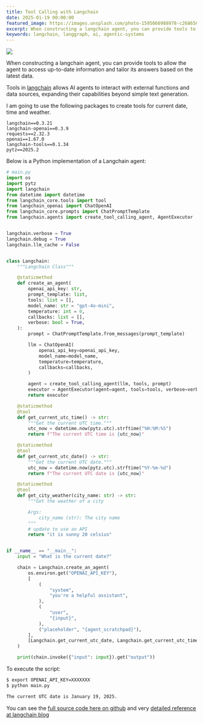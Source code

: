 ```yaml
---
title: Tool Calling with Langchain
date: 2025-01-19 00:00:00
featured_image: https://images.unsplash.com/photo-1595066988978-c2686505d56f?q=75&fm=jpg&w=1000&fit=max
excerpt: When constructing a langchain agent, you can provide tools to allow the agent to access up-to-date information and tailor its answers based on the latest data.
keywords: langchain, langgraph, ai, agentic-systems
---
```


![](https://images.unsplash.com/photo-1595066988978-c2686505d56f?q=75&fm=jpg&w=1000&fit=max)

When constructing a langchain agent, you can provide tools to allow the agent to access up-to-date information and tailor its answers based on the latest data.

Tools in [langchain](https://python.langchain.com/docs/tutorials/) allows AI agents to interact with external functions and data sources, expanding their capabilities beyond simple text generation.

I am going to use the following packages to create tools for current date, time and weather.

```
langchain==0.3.21
langchain-openai==0.3.9
requests==2.32.3
openai==1.67.0
langchain-tools==0.1.34
pytz==2025.2
```

Below is a Python implementation of a Langchain agent:

```python
# main.py
import os
import pytz
import langchain
from datetime import datetime
from langchain_core.tools import tool
from langchain_openai import ChatOpenAI
from langchain_core.prompts import ChatPromptTemplate
from langchain.agents import create_tool_calling_agent, AgentExecutor


langchain.verbose = True
langchain.debug = True
langchain.llm_cache = False


class Langchain:
    """Langchain Class"""

    @staticmethod
    def create_an_agent(
        openai_api_key: str,
        prompt_template: list,
        tools: list = [],
        model_name: str = "gpt-4o-mini",
        temperature: int = 0,
        callbacks: list = [],
        verbose: bool = True,
    ):
        prompt = ChatPromptTemplate.from_messages(prompt_template)

        llm = ChatOpenAI(
            openai_api_key=openai_api_key,
            model_name=model_name,
            temperature=temperature,
            callbacks=callbacks,
        )

        agent = create_tool_calling_agent(llm, tools, prompt)
        executor = AgentExecutor(agent=agent, tools=tools, verbose=verbose)
        return executor

    @staticmethod
    @tool
    def get_current_utc_time() -> str:
        """Get the current UTC time."""
        utc_now = datetime.now(pytz.utc).strftime("%H:%M:%S")
        return f"The current UTC time is {utc_now}"

    @staticmethod
    @tool
    def get_current_utc_date() -> str:
        """Get the current UTC date."""
        utc_now = datetime.now(pytz.utc).strftime("%Y-%m-%d")
        return f"The current UTC date is {utc_now}"

    @staticmethod
    @tool
    def get_city_weather(city_name: str) -> str:
        """Get the weather of a city

        Args:
            city_name (str): The city name
        """
        # update to use an API
        return "it is sunny 20 celsius"


if __name__ == "__main__":
    input = "What is the current date?"

    chain = Langchain.create_an_agent(
        os.environ.get("OPENAI_API_KEY"),
        [
            (
                "system",
                "you're a helpful assistant",
            ),
            (
                "user",
                "{input}",
            ),
            ("placeholder", "{agent_scratchpad}"),
        ],
        [Langchain.get_current_utc_date, Langchain.get_current_utc_time, Langchain.get_city_weather],
    )

    print(chain.invoke({"input": input}).get("output"))
```

To execute the script:

```zsh
$ export OPENAI_API_KEY=XXXXXXX
$ python main.py

The current UTC date is January 19, 2025.
```

You can see the [full source code here on github](https://github.com/Clivern/Anubis/tree/main/docs/_code/tool-calling-with-langchain) and very [detailed reference at langchain blog](https://blog.langchain.dev/tool-calling-with-langchain/)
